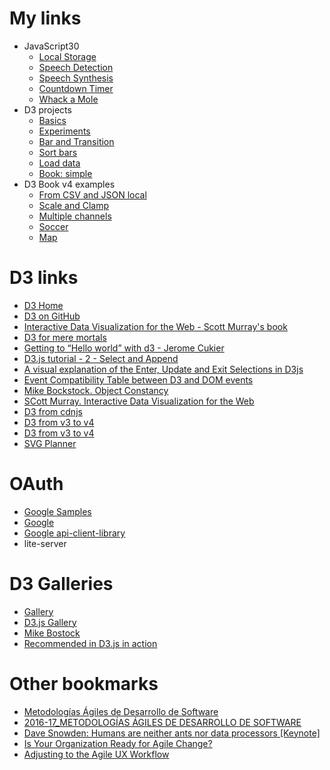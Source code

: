# My links
- JavaScript30
  - [Local Storage](javascript30/15-LocalStorage/)
  - [Speech Detection](javascript30/20-SpeechDetection/)
  - [Speech Synthesis](javascript30/23-SpeechSynthesis/)
  - [Countdown Timer](javascript30/29-CountdownTimer/)
  - [Whack a Mole](javascript30/30-whackAMole/)
- D3 projects
  - [Basics](d3/index.html)
  - [Experiments](d3project/)
  - [Bar and Transition](d3project/v3_bar_and_transition.html)
  - [Sort bars](d3project/v3_sort_bars.html)
  - [Load data](d3project/v3_load_data.html)
  - [Book: simple](d3project/v4_simple.html)
- D3 Book v4 examples
  - [From CSV and JSON local](d3project/chapter2/v4_load.html)
  - [Scale and Clamp](d3project/chapter2/bar_scale_and_clamp.html)
  - [Multiple channels](d3project/chapter2/multiple_channels.html)
  - [Soccer](d3project/chapter3/soccer.html)
  - [Map](/map)

# D3 links
- [D3 Home](https://d3js.org/)
- [D3 on GitHub](https://github.com/d3/d3/wiki)
- [Interactive Data Visualization for the Web - Scott Murray's book](http://alignedleft.com/work/d3-book)
- [D3 for mere mortals](http://www.recursion.org/d3-for-mere-mortals/)
- [Getting to “Hello world” with d3 - Jerome Cukier](http://www.jeromecukier.net/blog/2012/09/04/getting-to-hello-world-with-d3/)
- [D3.js tutorial - 2 - Select and Append](https://www.youtube.com/watch?list=PL6il2r9i3BqH9PmbOf5wA5E1wOG3FT22p&v=qIIKw2RFNlU&app=desktop)
- [A visual explanation of the Enter, Update and Exit Selections in D3js](http://javascript.tutorialhorizon.com/2014/11/20/a-visual-explanation-of-the-enter-update-and-exit-selections-in-d3js/)
- [Event Compatibility Table between D3 and DOM events](http://www.quirksmode.org/dom/events/)
- [Mike Bockstock. Object Constancy](https://bost.ocks.org/mike/constancy/)
- [SCott Murray. Interactive Data Visualization for the Web](http://alignedleft.com/work/d3-book)
- [D3 from cdnjs](https://cdnjs.com/libraries/d3)
- [D3 from v3 to v4](https://keithpblog.wordpress.com/2016/07/31/upgrading-d3-from-v3-to-v4/)
- [D3 from v3 to v4](https://github.com/d3/d3/blob/master/CHANGES.md)
- [SVG Planner](http://chrismdp.com/2006/10/svg-planner/)

# OAuth
- [Google Samples](https://developers.google.com/api-client-library/javascript/samples/samples#authorizing-and-making-authorized-requests)
- [Google](https://developers.google.com/identity/protocols/OAuth2)
- [Google api-client-library](https://developers.google.com/api-client-library/javascript/features/corsata)
- lite-server

# D3 Galleries
- [Gallery](https://github.com/d3/d3/wiki/Gallery)
- [D3.js Gallery](http://christopheviau.com/d3list/gallery.html)
- [Mike Bostock](http://bl.ocks.org/mbostock)
- [Recommended in D3.js in action](http://blockbuilder.org/search)

# Other bookmarks
- [Metodologías Ágiles de Desarrollo de Software](https://github.com/domingogallardo/mads-ua)
- [2016-17_METODOLOGÍAS ÁGILES DE DESARROLLO DE SOFTWARE](https://moodle2016-17.ua.es/moodle/course/view.php?id=927)
- [Dave Snowden: Humans are neither ants nor data processors [Keynote]](https://vimeo.com/190436631)
- [Is Your Organization Ready for Agile Change?](http://leanchange.org/2016/10/is-your-organization-ready-for-agile-change/?mc_cid=7dfb413a8a&mc_eid=9bf72d9a47)
- [Adjusting to the Agile UX Workflow](https://www.thoughtworks.com/es/insights/blog/adjusting-agile-ux-workflow)
